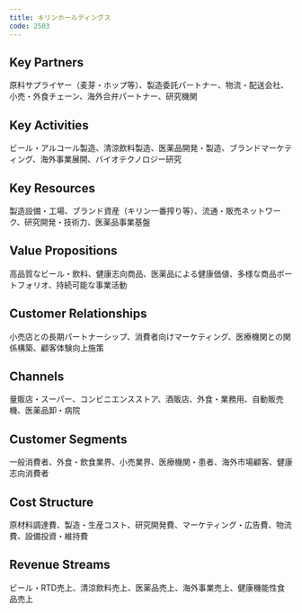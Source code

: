```yaml
---
title: キリンホールディングス
code: 2503
---
```


## Key Partners
原料サプライヤー（麦芽・ホップ等）、製造委託パートナー、物流・配送会社、小売・外食チェーン、海外合弁パートナー、研究機関

## Key Activities
ビール・アルコール製造、清涼飲料製造、医薬品開発・製造、ブランドマーケティング、海外事業展開、バイオテクノロジー研究

## Key Resources
製造設備・工場、ブランド資産（キリン一番搾り等）、流通・販売ネットワーク、研究開発・技術力、医薬品事業基盤

## Value Propositions
高品質なビール・飲料、健康志向商品、医薬品による健康価値、多様な商品ポートフォリオ、持続可能な事業活動

## Customer Relationships
小売店との長期パートナーシップ、消費者向けマーケティング、医療機関との関係構築、顧客体験向上施策

## Channels
量販店・スーパー、コンビニエンスストア、酒販店、外食・業務用、自動販売機、医薬品卸・病院

## Customer Segments
一般消費者、外食・飲食業界、小売業界、医療機関・患者、海外市場顧客、健康志向消費者

## Cost Structure
原材料調達費、製造・生産コスト、研究開発費、マーケティング・広告費、物流費、設備投資・維持費

## Revenue Streams
ビール・RTD売上、清涼飲料売上、医薬品売上、海外事業売上、健康機能性食品売上